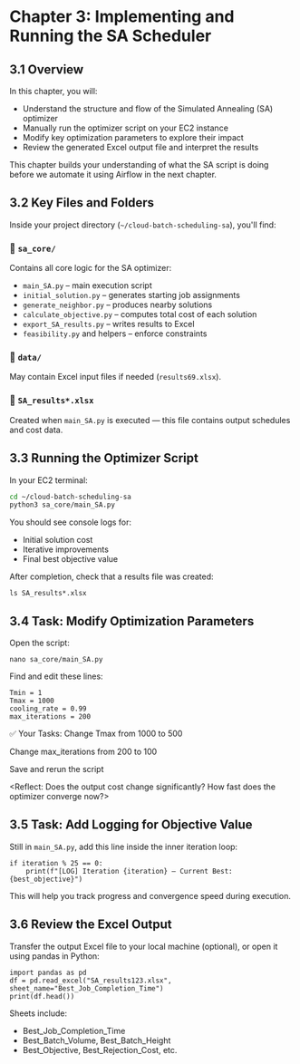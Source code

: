 # Chapter 3: Implementing and Running the SA Scheduler

## 3.1 Overview

In this chapter, you will:
- Understand the structure and flow of the Simulated Annealing (SA) optimizer
- Manually run the optimizer script on your EC2 instance
- Modify key optimization parameters to explore their impact
- Review the generated Excel output file and interpret the results

This chapter builds your understanding of what the SA script is doing before we automate it using Airflow in the next chapter.

## 3.2 Key Files and Folders

Inside your project directory (`~/cloud-batch-scheduling-sa`), you'll find:

### 🔹 `sa_core/`
Contains all core logic for the SA optimizer:
- `main_SA.py` – main execution script
- `initial_solution.py` – generates starting job assignments
- `generate_neighbor.py` – produces nearby solutions
- `calculate_objective.py` – computes total cost of each solution
- `export_SA_results.py` – writes results to Excel
- `feasibility.py` and helpers – enforce constraints

### 🔹 `data/`
May contain Excel input files if needed (`results69.xlsx`).

### 🔹 `SA_results*.xlsx`
Created when `main_SA.py` is executed — this file contains output schedules and cost data.

## 3.3 Running the Optimizer Script

In your EC2 terminal:

```bash
cd ~/cloud-batch-scheduling-sa
python3 sa_core/main_SA.py
```

You should see console logs for:

- Initial solution cost
- Iterative improvements
- Final best objective value

After completion, check that a results file was created:

```
ls SA_results*.xlsx
```

## 3.4 Task: Modify Optimization Parameters
Open the script:
```
nano sa_core/main_SA.py
```
Find and edit these lines:
```
Tmin = 1
Tmax = 1000
cooling_rate = 0.99
max_iterations = 200
```

✅ Your Tasks:
Change Tmax from 1000 to 500

Change max_iterations from 200 to 100

Save and rerun the script

<Reflect: Does the output cost change significantly? How fast does the optimizer converge now?>

## 3.5 Task: Add Logging for Objective Value
Still in <code>main_SA.py</code>, add this line inside the inner iteration loop:

```
if iteration % 25 == 0:
    print(f"[LOG] Iteration {iteration} — Current Best: {best_objective}")
```
This will help you track progress and convergence speed during execution.

## 3.6 Review the Excel Output
Transfer the output Excel file to your local machine (optional), or open it using pandas in Python:

```
import pandas as pd
df = pd.read_excel("SA_results123.xlsx", sheet_name="Best_Job_Completion_Time")
print(df.head())
```

Sheets include:

- Best_Job_Completion_Time
- Best_Batch_Volume, Best_Batch_Height
- Best_Objective, Best_Rejection_Cost, etc.
